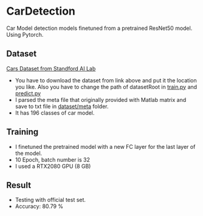 # CarDetection
Car Model detection models finetuned from a pretrained ResNet50 model. Using Pytorch.

## Dataset
[Cars Dataset from Standford AI Lab](https://ai.stanford.edu/~jkrause/cars/car_dataset.html)
* You have to download the dataset from link above and put it the location you like. Also you have to change the path of datasetRoot in [train.py](train.py) and [predict.py](predict.py)
* I parsed the meta file that originally provided with Matlab matrix and save to txt file in [dataset/meta](meta) folder.
* It has 196 classes of car model.

## Training
* I finetuned the pretrained model with a new FC layer for the last layer of the model.
* 10 Epoch, batch number is 32
* I used a RTX2080 GPU (8 GB)

## Result
* Testing with official test set.
* Accuracy: 80.79 %
